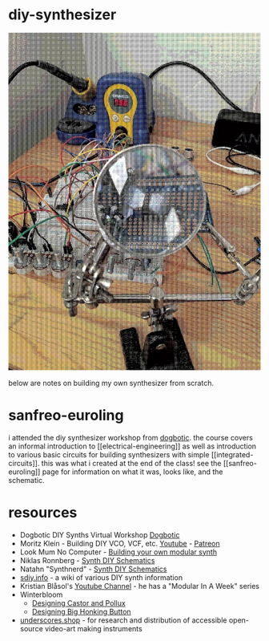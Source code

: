 # diy-synthesizer

<img src="resources/img/dithered_diy_synthesizer.png"><img>

below are notes on building my own synthesizer from scratch.

# sanfreo-euroling

i attended the diy synthesizer workshop from [dogbotic](https://dogbotic.com/). the course covers an informal introduction to [[electrical-engineering]] as well as introduction to various basic circuits for building synthesizers with simple [[integrated-circuits]]. this was what i created at the end of the class! see the [[sanfreo-euroling]] page for information on what it was, looks like, and the schematic.

# resources

- Dogbotic DIY Synths Virtual Workshop [Dogbotic](https://dogbotic.com/diysynths)
- Moritz Klein - Building DIY VCO, VCF, etc. [Youtube](https://www.youtube.com/channel/UCzfW6SlNEyxmAPtdr3n-_Og) - [Patreon](https://www.patreon.com/moritzklein/posts)
- Look Mum No Computer - [Building your own modular synth](https://www.lookmumnocomputer.com/modular)
- Niklas Ronnberg - [Synth DIY Schematics](http://familjenronnberg.se/~niklas/diy.php)
- Natahn "Synthnerd" - [Synth DIY Schematics](https://synthnerd.wordpress.com/synth-diy/)
- [sdiy.info](sdiy.info) - a wiki of various DIY synth information
- Kristian Blåsol's [Youtube Channel](https://www.youtube.com/channel/UC9NeBnf-9pzDC3C86MeOJvA) - he has a "Modular In A Week" series
- Winterbloom
  - [Designing Castor and Pollux](https://blog.thea.codes/designing-castor-and-pollux/)
  - [Designing Big Honking Button](https://blog.thea.codes/designing-big-honking-button/)
- [underscores.shop](https://underscores.shop) - for research and distribution of accessible open-source video-art making instruments
